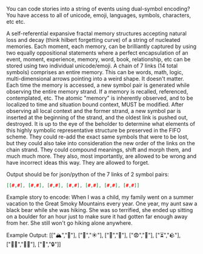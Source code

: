 You can code stories into a string of events using dual-symbol encoding? You have access to all of unicode, emoji, languages, symbols, characters, etc etc. 

A self-referential expansive fractal memory structures accepting natural loss and decay (think hilbert forgetting curve) of a string of nucleated memories.  Each moment, each memory, can be brilliantly captured by using two equally oppositional statements where a perfect encapsulation of an event, moment, experience, memory, word, book, relationship, etc can be stored using two individual unicode/emoji.  A chain of 7 links (14 total symbols) comprises an entire memory. This can be words, math, logic, multi-dimensional arrows pointing into a weird shape. It doesn't matter. Each time the memory is accessed, a new symbol pair is generated while observing the entire memory strand.  If a memory is recalled, referenced, contemplated, etc. The atomic "memory" is inherently observed, and to be localized to time and situation bound context, MUST be modified. After observing all local context and the former strand, a new symbol par is inserted at the beginning of the strand, and the oldest link is pushed out, destroyed.  It is up to the eye of the beholder to determine what elements of this highly symbolic representative structure be preserved in the FIFO scheme. They could re-add the exact same symbols that were to be lost, but they could also take into consideration the new order of the links on the chain strand.  They could compound meanings, shift and morph them, and much much more. They also, most importantly, are allowed to be wrong and have incorrect ideas this way. They are allowed to forget.

Output should be for json/python of the 7 links of 2 symbol pairs:

```json
[[#,#], [#,#], [#,#], [#,#], [#,#], [#,#], [#,#]]
```

Example story to encode:
When I was a child, my family went on a summer vacation to the Great Smoky Mountains every year. One year, my aunt saw a black bear while she was hiking. She was so terrified, she ended up sitting on a boulder for an hour just to make sure it had gotten far enough away from her. She still won't go hiking alone anywhere.

Example Output:
[["🏔️","👶"], ["🌲","☀️"], ["🐻","👀"], ["😨","🧍"], ["⏳","🪨"], ["🚶‍♀️","🙅‍♀️"], ["🔄","🔒"]]
